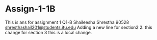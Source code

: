 # Assign-1-1B
This is ans for assignment 1 Q1-B
Shaileesha Shrestha
90528
shresthashail201@students.itu.edu
Adding a new line for section2 2.
this change for section 3
this is a local change.


